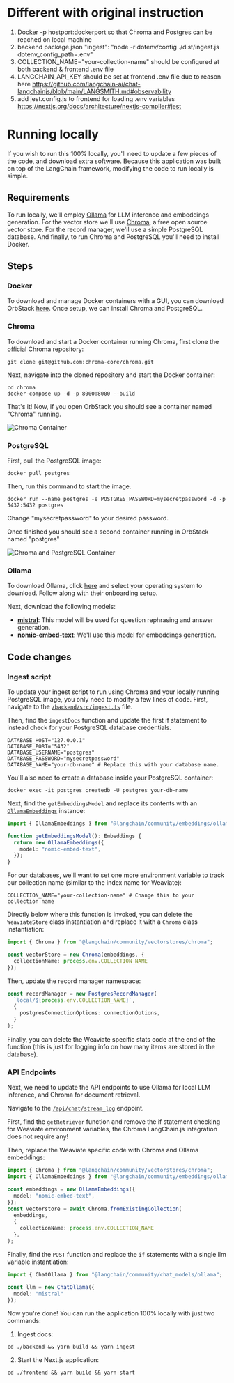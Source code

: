 # Different with original instruction
1. Docker -p hostport:dockerport so that Chroma and Postgres can be reached on local machine
2. backend package.json "ingest": "node -r dotenv/config ./dist/ingest.js dotenv_config_path=.env"
3. COLLECTION_NAME="your-collection-name" should be configured at both backend & frontend .env file
4. LANGCHAIN_API_KEY should be set at frontend .env file due to reason here https://github.com/langchain-ai/chat-langchainjs/blob/main/LANGSMITH.md#observability
5. add jest.config.js to frontend for loading .env variables https://nextjs.org/docs/architecture/nextjs-compiler#jest


# Running locally

If you wish to run this 100% locally, you'll need to update a few pieces of the code, and download extra software. Because this application was built on top of the LangChain framework, modifying the code to run locally is simple.

## Requirements

To run locally, we'll employ [Ollama](https://ollama.com) for LLM inference and embeddings generation. For the vector store we'll use [Chroma](https://www.trychroma.com/), a free open source vector store. For the record manager, we'll use a simple PostgreSQL database. And finally, to run Chroma and PostgreSQL you'll need to install Docker.

## Steps

### Docker

To download and manage Docker containers with a GUI, you can download OrbStack [here](https://orbstack.dev/download). Once setup, we can install Chroma and PostgreSQL.

### Chroma

To download and start a Docker container running Chroma, first clone the official Chroma repository:

```shell
git clone git@github.com:chroma-core/chroma.git
```

Next, navigate into the cloned repository and start the Docker container:

```shell
cd chroma
docker-compose up -d -p 8000:8000 --build
```

That's it! Now, if you open OrbStack you should see a container named "Chroma" running.

![Chroma Container](./assets/images/orbstack_running_chroma.png)

### PostgreSQL

First, pull the PostgreSQL image:

```shell
docker pull postgres
```

Then, run this command to start the image.

```shell
docker run --name postgres -e POSTGRES_PASSWORD=mysecretpassword -d -p 5432:5432 postgres
```

Change "mysecretpassword" to your desired password.

Once finished you should see a second container running in OrbStack named "postgres"

![Chroma and PostgreSQL Container](./assets/images/orbstack_running_chroma_pgsql.png)

### Ollama

To download Ollama, click [here](https://ollama.com/download) and select your operating system to download. Follow along with their onboarding setup.

Next, download the following models:

- [**mistral**](https://ollama.com/library/mistral): This model will be used for question rephrasing and answer generation.
- [**nomic-embed-text**](https://ollama.com/library/nomic-embed-text): We'll use this model for embeddings generation.

## Code changes

### Ingest script

To update your ingest script to run using Chroma and your locally running PostgreSQL image, you only need to modify a few lines of code. First, navigate to the [`/backend/src/ingest.ts`](/backend/src/ingest.ts) file.

Then, find the `ingestDocs` function and update the first if statement to instead check for your PostgreSQL database credentials.

```shell
DATABASE_HOST="127.0.0.1"
DATABASE_PORT="5432"
DATABASE_USERNAME="postgres"
DATABASE_PASSWORD="mysecretpassword"
DATABASE_NAME="your-db-name" # Replace this with your database name.
```

You'll also need to create a database inside your PostgreSQL container:

```shell
docker exec -it postgres createdb -U postgres your-db-name
```

Next, find the `getEmbeddingsModel` and replace its contents with an [`OllamaEmbeddings`](https://api.js.langchain.com/classes/langchain_community_embeddings_ollama.OllamaEmbeddings.html) instance:


```typescript
import { OllamaEmbeddings } from "@langchain/community/embeddings/ollama";

function getEmbeddingsModel(): Embeddings {
  return new OllamaEmbeddings({
    model: "nomic-embed-text",
  });
}
```

For our databases, we'll want to set one more environment variable to track our collection name (similar to the index name for Weaviate):

```shell
COLLECTION_NAME="your-collection-name" # Change this to your collection name
```

Directly below where this function is invoked, you can delete the `WeaviateStore` class instantiation and replace it with a `Chroma` class instantiation:

```typescript
import { Chroma } from "@langchain/community/vectorstores/chroma";

const vectorStore = new Chroma(embeddings, {
  collectionName: process.env.COLLECTION_NAME
});
```

Then, update the record manager namespace:

```typescript
const recordManager = new PostgresRecordManager(
  `local/${process.env.COLLECTION_NAME}`,
  {
    postgresConnectionOptions: connectionOptions,
  }
);
```

Finally, you can delete the Weaviate specific stats code at the end of the function (this is just for logging info on how many items are stored in the database).

### API Endpoints

Next, we need to update the API endpoints to use Ollama for local LLM inference, and Chroma for document retrieval.

Navigate to the [`/api/chat/stream_log`](frontend/app/api/chat/stream_log/route.ts) endpoint.

First, find the `getRetriever` function and remove the if statement checking for Weaviate environment variables, the Chroma LangChain.js integration does not require any!

Then, replace the Weaviate specific code with Chroma and Ollama embeddings:

```typescript
import { Chroma } from "@langchain/community/vectorstores/chroma";
import { OllamaEmbeddings } from "@langchain/community/embeddings/ollama";

const embeddings = new OllamaEmbeddings({
  model: "nomic-embed-text",
});
const vectorstore = await Chroma.fromExistingCollection(
  embeddings,
  {
    collectionName: process.env.COLLECTION_NAME
  },
);
```

Finally, find the `POST` function and replace the `if` statements with a single llm variable instantiation:

```typescript
import { ChatOllama } from "@langchain/community/chat_models/ollama";

const llm = new ChatOllama({
  model: "mistral"
});
```

Now you're done! You can run the application 100% locally with just two commands:

1. Ingest docs:

```shell
cd ./backend && yarn build && yarn ingest
```

2. Start the Next.js application:

```shell
cd ./frontend && yarn build && yarn start
```